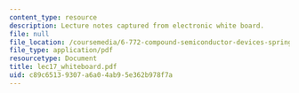 ```yaml
---
content_type: resource
description: Lecture notes captured from electronic white board.
file: null
file_location: /coursemedia/6-772-compound-semiconductor-devices-spring-2003/c89c65139307a6a04ab95e362b978f7a_lec17_whiteboard.pdf
file_type: application/pdf
resourcetype: Document
title: lec17_whiteboard.pdf
uid: c89c6513-9307-a6a0-4ab9-5e362b978f7a
---
```

